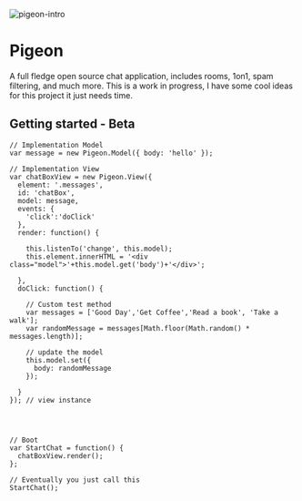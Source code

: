 ![pigeon-intro](https://cloud.githubusercontent.com/assets/1669104/13193480/dec8503a-d72d-11e5-8284-bb84ff5254bf.png)

# Pigeon
A full fledge open source chat application, includes rooms, 1on1, spam filtering, and much more. This is a work in progress, I have some cool ideas for this project it just needs time.

## Getting started - Beta

    // Implementation Model
    var message = new Pigeon.Model({ body: 'hello' });

    // Implementation View
    var chatBoxView = new Pigeon.View({
      element: '.messages',
      id: 'chatBox',
      model: message,
      events: {
        'click':'doClick'
      },
      render: function() {
        
        this.listenTo('change', this.model);
        this.element.innerHTML = '<div class="model">'+this.model.get('body')+'</div>';
        
      },
      doClick: function() {
      
        // Custom test method
        var messages = ['Good Day','Get Coffee','Read a book', 'Take a walk'];
        var randomMessage = messages[Math.floor(Math.random() * messages.length)];
        
        // update the model
        this.model.set({
          body: randomMessage
        });
        
      }
    }); // view instance




    // Boot
    var StartChat = function() {
      chatBoxView.render();
    };
    
    // Eventually you just call this
    StartChat();
